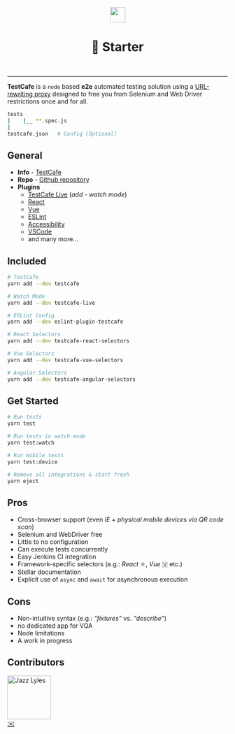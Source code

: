 <div style="text-align:center;">
  <img src="https://testcafe-discuss.devexpress.com/uploads/default/original/1X/c3e487471d9ef2e270385aa2650998425ed4b1ef.png" style="height:35px;"/>
  <br>
  <h1>💖 Starter</h1>
  <br>
</div>

---
**TestCafe** is a `node` based **e2e** automated testing solution using a [URL-rewriting proxy](https://github.com/DevExpress/testcafe-hammerhead "More Info") designed to free you from Selenium and Web Driver restrictions once and for all.

```bash
tests
|    |__ **.spec.js
|
testcafe.json   # Config (Optional)
```

## General
- **Info** - <a href="http://devexpress.github.io/testcafe/">TestCafe</a>
- **Repo** - <a href="https://github.com/DevExpress/testcafe">Github repository</a>
- **Plugins**
  - <a href="https://github.com/DevExpress/testcafe-live">TestCafe Live</a> (_add - watch mode_)
  - <a href="https://github.com/DevExpress/testcafe-react-selectors">React</a>
  - <a href="https://github.com/DevExpress/testcafe-vue-selectors">Vue</a>
  - <a href="https://github.com/miherlosev/eslint-plugin-testcafe">ESLint</a>
  - <a href="https://github.com/helen-dikareva/axe-testcafe">Accessibility</a>
  - <a href="https://github.com/romanresh/vscode-testcafe">VSCode</a>
  - and many more...

## Included
```bash
# TestCafe
yarn add --dev testcafe

# Watch Mode
yarn add --dev testcafe-live

# ESLint Config
yarn add --dev eslint-plugin-testcafe

# React Selectors
yarn add --dev testcafe-react-selectors

# Vue Selectors
yarn add --dev testcafe-vue-selectors

# Angular Selectors
yarn add --dev testcafe-angular-selectors
```
## Get Started
```bash
# Run tests
yarn test

# Run tests in watch mode
yarn test:watch

# Run mobile tests
yarn test:device

# Remove all integrations & start fresh
yarn eject
```

## Pros
- Cross-browser support (even _IE_ _+ physical mobile devices via QR code scan_)
- Selenium and WebDriver free
- Little to no configuration
- Can execute tests concurrently
- Easy Jenkins CI integration
- Framework-specific selectors (e.g.: _React_ ⚛️, _Vue_ 🇻 etc.)
- Stellar documentation
- Explicit use of `async` and `await` for asynchronous execution

## Cons
- Non-intuitive syntax (e.g.: _"fixtures"_ vs. _"describe"_)
- no dedicated app for VQA
- Node limitations
- A work in progress

## Contributors
[<img src="https://avatars3.githubusercontent.com/u/10368585?s=460&v=4" alt="Jazz Lyles" width="100px;" />](https:/github.com/existenzial)<br />
[✉️](mailto:ripley36706@gmail.com)
